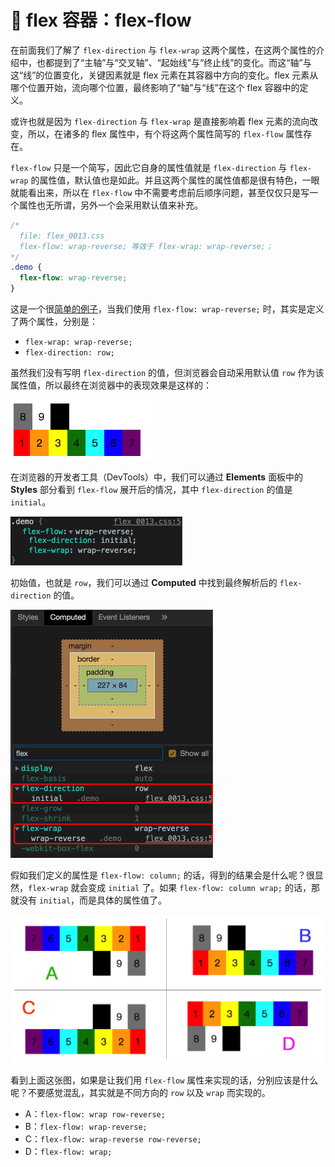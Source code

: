 # 📕 flex 容器：flex-flow

在前面我们了解了 `flex-direction` 与 `flex-wrap` 这两个属性，在这两个属性的介绍中，也都提到了“主轴”与“交叉轴”、“起始线”与“终止线”的变化。而这“轴”与这“线”的位置变化，关键因素就是 flex 元素在其容器中方向的变化。flex 元素从哪个位置开始，流向哪个位置，最终影响了“轴”与“线”在这个 flex 容器中的定义。

或许也就是因为 `flex-direction` 与 `flex-wrap` 是直接影响着 flex 元素的流向改变，所以，在诸多的 flex 属性中，有个将这两个属性简写的 `flex-flow` 属性存在。

`flex-flow` 只是一个简写，因此它自身的属性值就是 `flex-direction` 与 `flex-wrap` 的属性值，默认值也是如此。并且这两个属性的属性值都是很有特色，一眼就能看出来，所以在 `flex-flow` 中不需要考虑前后顺序问题，甚至仅仅只是写一个属性也无所谓，另外一个会采用默认值来补充。

```css
/* 
  file: flex_0013.css
  flex-flow: wrap-reverse; 等效于 flex-wrap: wrap-reverse;；
*/
.demo {
  flex-flow: wrap-reverse;
}
```

这是一个很[简单的例子](../../demo.html?id=13)，当我们使用 `flex-flow: wrap-reverse;` 时，其实是定义了两个属性，分别是：

* `flex-wrap: wrap-reverse;`
* `flex-direction: row;`

虽然我们没有写明 `flex-direction` 的值，但浏览器会自动采用默认值 `row` 作为该属性值，所以最终在浏览器中的表现效果是这样的：

<img src="/image/02-03-4.png" style="zoom:50%;" />

在浏览器的开发者工具（DevTools）中，我们可以通过 **Elements** 面板中的 **Styles** 部分看到 `flex-flow` 展开后的情况，其中 `flex-direction` 的值是 `initial`。

<img src="/image/02-04-1.png" style="zoom:50%;" />

初始值，也就是 `row`，我们可以通过 **Computed** 中找到最终解析后的 `flex-direction` 的值。

<img src="/image/02-04-2.png" style="zoom:50%;" />

假如我们定义的属性是 `flex-flow: column;` 的话，得到的结果会是什么呢？很显然，`flex-wrap` 就会变成 `initial` 了。如果 `flex-flow: column wrap;` 的话，那就没有 `initial`，而是具体的属性值了。

<img src="/image/02-04-3.png" style="zoom:50%;" />

看到上面这张图，如果是让我们用 `flex-flow` 属性来实现的话，分别应该是什么呢？不要感觉混乱，其实就是不同方向的 `row` 以及 `wrap` 而实现的。

* A：`flex-flow: wrap row-reverse;`
* B：`flex-flow: wrap-reverse;`
* C：`flex-flow: wrap-reverse row-reverse;`
* D：`flex-flow: wrap;`

